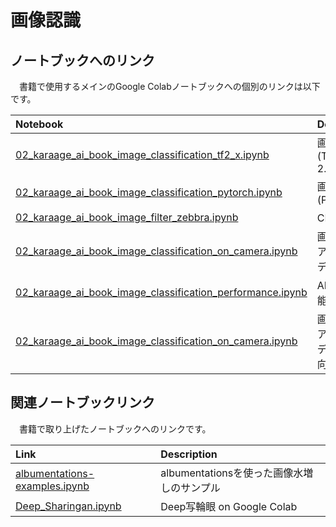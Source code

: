 # 画像認識

## ノートブックへのリンク
　書籍で使用するメインのGoogle Colabノートブックへの個別のリンクは以下です。

| Notebook  | Description |
|:-|:-|
| [02_karaage_ai_book_image_classification_tf2_x.ipynb](https://colab.research.google.com/drive/13kLjdoz23fQIRT_zYR196pSxFEPHOS2k?usp=sharing)  | 画像分類(TensorFlow 2.x) |
| [02_karaage_ai_book_image_classification_pytorch.ipynb](https://colab.research.google.com/drive/1Uk0ubje44ul77wK0nKMcCfZzef_t4ySX?usp=sharing) | 画像分類(PyTorch) |
| [02_karaage_ai_book_image_filter_zebbra.ipynb](https://colab.research.google.com/drive/18LggsSnbZ3MXMCQHN9e9ZRFQwquSSGvk?usp=sharing) | CNNの解説 |
| [02_karaage_ai_book_image_classification_on_camera.ipynb](https://colab.research.google.com/drive/1STkkDO22z-jgmnqCVyntEwUzvimM9_j7?usp=sharing) | 画像分類リアルタイムデモ |
| [02_karaage_ai_book_image_classification_performance.ipynb](https://colab.research.google.com/drive/1eXMZxk565Ibyh3VDesOFtWRMNMQeHf8-?usp=sharing) | AIモデル性能向上 |
| [02_karaage_ai_book_image_classification_on_camera.ipynb](https://colab.research.google.com/drive/1St8V0KmbhBHzHtTRltoR4tFNi3e1VR9o?usp=sharing) | 画像分類リアルタイムデモ（性能向上版） |


## 関連ノートブックリンク
　書籍で取り上げたノートブックへのリンクです。

| Link  | Description |
|:-|:-|
| [albumentations-examples.ipynb](https://colab.research.google.com/drive/1iz58evOQ1CSLStytq-sEczLy4y0UCnAk?usp=sharing)  | albumentationsを使った画像水増しのサンプル |
| [Deep_Sharingan.ipynb](https://colab.research.google.com/drive/1knmxKYLSiF1-5yo9rcCLWdeLSh7_v-B7?usp=sharing)  | Deep写輪眼 on Google Colab |
